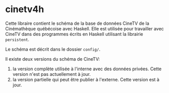# cinetv4h

Cette libraire contient le schéma de la base de données CineTV de la Cinémathèque québécoise avec Haskell.
Elle est utilisée pour travailler avec CineTV dans des programmes écrits en Haskell utilisant la librairie `persistent`.

Le schéma est décrit dans le dossier `config/`.

Il existe deux versions du schéma de CineTV:

1. la version complète utilisée à l'interne avec des données privées. Cette version n'est pas actuellement à jour.
2. la version partielle qui peut être publier à l'externe. Cette version est à jour.
